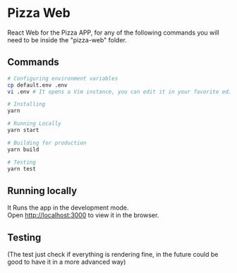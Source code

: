 # Pizza Web

React Web for the Pizza APP, for any of the following commands you will need to be inside the "pizza-web" folder.

## Commands

```bash
# Configuring environment variables
cp default.env .env
vi .env # It opens a Vim instance, you can edit it in your favorite editor

# Installing
yarn

# Running Locally
yarn start

# Building for production
yarn build

# Testing
yarn test
```

## Running locally
It Runs the app in the development mode.<br />
Open [http://localhost:3000](http://localhost:3000) to view it in the browser.

## Testing
(The test just check if everything is rendering fine, in the future could be good to have it in a more advanced way)

